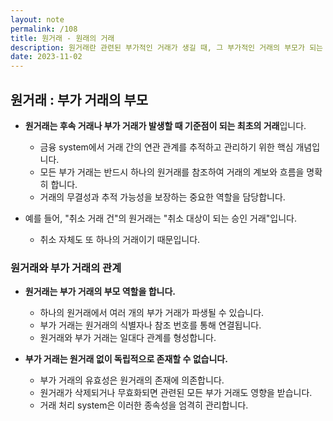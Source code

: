 ```yaml
---
layout: note
permalink: /108
title: 원거래 - 원래의 거래
description: 원거래란 관련된 부가적인 거래가 생길 때, 그 부가적인 거래의 부모가 되는 원래의 거래입니다.
date: 2023-11-02
---
```



## 원거래 : 부가 거래의 부모

- **원거래는 후속 거래나 부가 거래가 발생할 때 기준점이 되는 최초의 거래**입니다.
    - 금융 system에서 거래 간의 연관 관계를 추적하고 관리하기 위한 핵심 개념입니다.
    - 모든 부가 거래는 반드시 하나의 원거래를 참조하여 거래의 계보와 흐름을 명확히 합니다.
    - 거래의 무결성과 추적 가능성을 보장하는 중요한 역할을 담당합니다.

- 예를 들어, "취소 거래 건"의 원거래는 "취소 대상이 되는 승인 거래"입니다.
    - 취소 자체도 또 하나의 거래이기 때문입니다.


### 원거래와 부가 거래의 관계

- **원거래는 부가 거래의 부모 역할을 합니다.**
    - 하나의 원거래에서 여러 개의 부가 거래가 파생될 수 있습니다.
    - 부가 거래는 원거래의 식별자나 참조 번호를 통해 연결됩니다.
    - 원거래와 부가 거래는 일대다 관계를 형성합니다.

- **부가 거래는 원거래 없이 독립적으로 존재할 수 없습니다.**
    - 부가 거래의 유효성은 원거래의 존재에 의존합니다.
    - 원거래가 삭제되거나 무효화되면 관련된 모든 부가 거래도 영향을 받습니다.
    - 거래 처리 system은 이러한 종속성을 엄격히 관리합니다.
